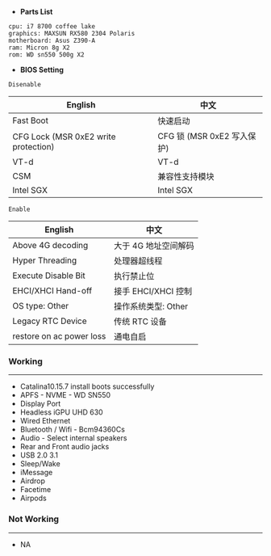 - **Parts List**

```
cpu: i7 8700 coffee lake
graphics: MAXSUN RX580 2304 Polaris
motherboard: Asus Z390-A
ram: Micron 8g X2
rom: WD sn550 500g X2
```

- **BIOS  Setting**

`Disenable`

| English                              | 中文                       |
| ------------------------------------ | -------------------------- |
| Fast Boot                            | 快速启动                   |
| CFG Lock (MSR 0xE2 write protection) | CFG 锁 (MSR 0xE2 写入保护) |
| VT-d                                 | VT-d                       |
| CSM                                  | 兼容性支持模块             |
| Intel SGX                            | Intel SGX                  |

`Enable`

| English                  | 中文                 |
| ------------------------ | -------------------- |
| Above 4G decoding        | 大于 4G 地址空间解码 |
| Hyper Threading          | 处理器超线程         |
| Execute Disable Bit      | 执行禁止位           |
| EHCI/XHCI Hand-off       | 接手 EHCI/XHCI 控制  |
| OS type: Other           | 操作系统类型: Other  |
| Legacy RTC Device        | 传统 RTC 设备        |
| restore on ac power loss | 通电自启             |

### Working

------

- Catalina10.15.7 install boots successfully
- APFS - NVME - WD SN550
- Display Port
- Headless iGPU UHD 630
- Wired Ethernet
- Bluetooth / Wifi - Bcm94360Cs
- Audio - Select internal speakers
- Rear and Front audio jacks
- USB 2.0 3.1
- Sleep/Wake
- iMessage
- Airdrop
- Facetime
- Airpods

### Not Working

------

- NA